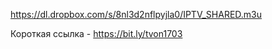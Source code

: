 https://dl.dropbox.com/s/8nl3d2nflpyjla0/IPTV_SHARED.m3u

Короткая ссылка - https://bit.ly/tvon1703
